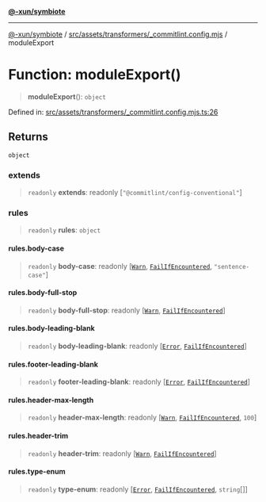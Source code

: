 [**@-xun/symbiote**](../../../../../README.md)

***

[@-xun/symbiote](../../../../../README.md) / [src/assets/transformers/\_commitlint.config.mjs](../README.md) / moduleExport

# Function: moduleExport()

> **moduleExport**(): `object`

Defined in: [src/assets/transformers/\_commitlint.config.mjs.ts:26](https://github.com/Xunnamius/symbiote/blob/1214379b104dd598631a5db52a98adbb1a28dfdf/src/assets/transformers/_commitlint.config.mjs.ts#L26)

## Returns

`object`

### extends

> `readonly` **extends**: readonly \[`"@commitlint/config-conventional"`\]

### rules

> `readonly` **rules**: `object`

#### rules.body-case

> `readonly` **body-case**: readonly \[[`Warn`](../enumerations/ErrorLevel.md#warn), [`FailIfEncountered`](../enumerations/Applicable.md#failifencountered), `"sentence-case"`\]

#### rules.body-full-stop

> `readonly` **body-full-stop**: readonly \[[`Warn`](../enumerations/ErrorLevel.md#warn), [`FailIfEncountered`](../enumerations/Applicable.md#failifencountered)\]

#### rules.body-leading-blank

> `readonly` **body-leading-blank**: readonly \[[`Error`](../enumerations/ErrorLevel.md#error), [`FailIfEncountered`](../enumerations/Applicable.md#failifencountered)\]

#### rules.footer-leading-blank

> `readonly` **footer-leading-blank**: readonly \[[`Error`](../enumerations/ErrorLevel.md#error), [`FailIfEncountered`](../enumerations/Applicable.md#failifencountered)\]

#### rules.header-max-length

> `readonly` **header-max-length**: readonly \[[`Warn`](../enumerations/ErrorLevel.md#warn), [`FailIfEncountered`](../enumerations/Applicable.md#failifencountered), `100`\]

#### rules.header-trim

> `readonly` **header-trim**: readonly \[[`Warn`](../enumerations/ErrorLevel.md#warn), [`FailIfEncountered`](../enumerations/Applicable.md#failifencountered)\]

#### rules.type-enum

> `readonly` **type-enum**: readonly \[[`Error`](../enumerations/ErrorLevel.md#error), [`FailIfEncountered`](../enumerations/Applicable.md#failifencountered), `string`[]\]
